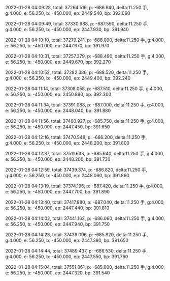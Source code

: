 2022-01-28 04:09:28, total: 37264.516, p: -686.940, delta:11.250 手, g:4.000, e: 56.250, b: -450.000, ep: 2449.540, bp: 392.060

2022-01-28 04:09:49, total: 37330.988, p: -687.590, delta:11.250 手, g:4.000, e: 56.250, b: -450.000, ep: 2447.930, bp: 391.940

2022-01-28 04:10:10, total: 37279.241, p: -688.090, delta:11.250 手, g:4.000, e: 56.250, b: -450.000, ep: 2447.670, bp: 391.970

2022-01-28 04:10:31, total: 37257.379, p: -688.490, delta:11.250 手, g:4.000, e: 56.250, b: -450.000, ep: 2449.670, bp: 392.270

2022-01-28 04:10:52, total: 37282.386, p: -688.520, delta:11.250 手, g:4.000, e: 56.250, b: -450.000, ep: 2449.400, bp: 392.240

2022-01-28 04:11:14, total: 37308.058, p: -687.510, delta:11.250 手, g:4.000, e: 56.250, b: -450.000, ep: 2450.890, bp: 392.300

2022-01-28 04:11:34, total: 37391.088, p: -687.000, delta:11.250 手, g:4.000, e: 56.250, b: -450.000, ep: 2448.040, bp: 391.880

2022-01-28 04:11:56, total: 37460.927, p: -685.750, delta:11.250 手, g:4.000, e: 56.250, b: -450.000, ep: 2447.450, bp: 391.650

2022-01-28 04:12:16, total: 37470.548, p: -686.200, delta:11.250 手, g:4.000, e: 56.250, b: -450.000, ep: 2448.200, bp: 391.800

2022-01-28 04:12:37, total: 37511.633, p: -685.640, delta:11.250 手, g:4.000, e: 56.250, b: -450.000, ep: 2448.200, bp: 391.730

2022-01-28 04:12:59, total: 37439.374, p: -686.820, delta:11.250 手, g:4.000, e: 56.250, b: -450.000, ep: 2448.060, bp: 391.860

2022-01-28 04:13:19, total: 37374.196, p: -687.420, delta:11.250 手, g:4.000, e: 56.250, b: -450.000, ep: 2447.700, bp: 391.890

2022-01-28 04:13:40, total: 37417.880, p: -687.040, delta:11.250 手, g:4.000, e: 56.250, b: -450.000, ep: 2447.440, bp: 391.810

2022-01-28 04:14:02, total: 37441.162, p: -686.060, delta:11.250 手, g:4.000, e: 56.250, b: -450.000, ep: 2447.940, bp: 391.750

2022-01-28 04:14:23, total: 37439.096, p: -685.820, delta:11.250 手, g:4.000, e: 56.250, b: -450.000, ep: 2447.380, bp: 391.650

2022-01-28 04:14:44, total: 37489.437, p: -686.530, delta:11.250 手, g:4.000, e: 56.250, b: -450.000, ep: 2447.550, bp: 391.760

2022-01-28 04:15:04, total: 37551.861, p: -685.000, delta:11.250 手, g:4.000, e: 56.250, b: -450.000, ep: 2447.320, bp: 391.540